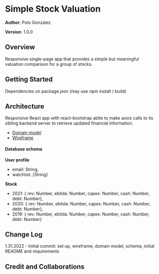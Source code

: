 # Simple Stock Valuation

**Author**: Polo Gonzalez

**Version**: 1.0.0

## Overview
Responsive single-page app that provides a simple but meaningful valuation comparison for a group of stocks.

## Getting Started
Dependencies on package.json (may use npm install / build)

## Architecture
Responsive React app with react-bootstrap ablte to make axios calls to its sibling backend server to retrieve updated financial information.

- [Domain model](./domainModel.jpg)
- [Wireframe](./wireframe.jpg)

#### Database schema

**User profile**
- email: String,
- watchlist: [String]

**Stock**
- 2021: { rev: Number, ebitda: Number, capex: Number, cash: Number, debt: Number},
- 2020: { rev: Number, ebitda: Number, capex: Number, cash: Number, debt: Number},
- 2019: { rev: Number, ebitda: Number, capex: Number, cash: Number, debt: Number}

## Change Log
1.31.2022 - Initial commit: set up, wireframe, domain model, schema, initial README and requirements

## Credit and Collaborations
<!-- Give credit (and a link) to other people or resources that helped you build this application. -->
